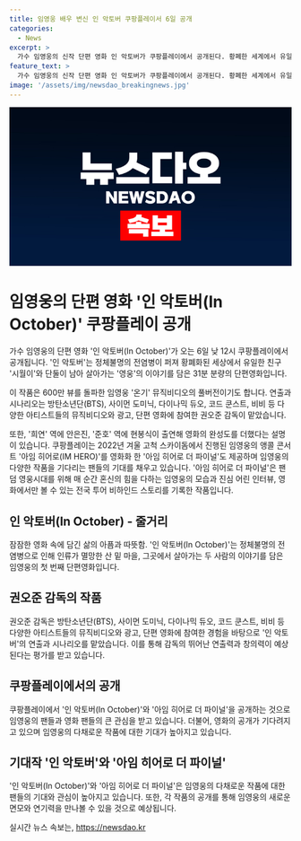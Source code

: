 ```yaml
---
title: 임영웅 배우 변신 인 악토버 쿠팡플레이서 6일 공개
categories:
  - News
excerpt: >
  가수 임영웅의 신작 단편 영화 인 악토버가 쿠팡플레이에서 공개된다. 황폐한 세계에서 유일한 친구와 함께 살아가는 주인공의 이야기를 담은 단편은 600만 뷰를 돌파한 온기 뮤직비디오의 풀버전이기도 하며, 방탄소년단과 다양한 아티스트들의 작품을 연출한 권오준 감독이 제작했다. 또한, 아임 히어로 더 파이널도 곧 공개될 예정으로, 팬들의 기대를 모으고 있다. (총 150자)
feature_text: >
  가수 임영웅의 신작 단편 영화 인 악토버가 쿠팡플레이에서 공개된다. 황폐한 세계에서 유일한 친구와 함께 살아가는 주인공의 이야기를 담은 단편은 600만 뷰를 돌파한 온기 뮤직비디오의 풀버전이기도 하며, 방탄소년단과 다양한 아티스트들의 작품을 연출한 권오준 감독이 제작했다. 또한, 아임 히어로 더 파이널도 곧 공개될 예정으로, 팬들의 기대를 모으고 있다. (총 150자)
image: '/assets/img/newsdao_breakingnews.jpg'
---
```


<p><img src="/assets/img/newsdao_breakingnews.jpg" alt="cryptoinkorea 속보" /></p>

<h1>임영웅의 단편 영화 '인 악토버(In October)' 쿠팡플레이 공개</h1>

<p data-ke-size="size16">가수 임영웅의 단편 영화 '인 악토버(In October)'가 오는 6일 낮 12시 쿠팡플레이에서 공개됩니다. '인 악토버'는 정체불명의 전염병이 퍼져 황폐화된 세상에서 유일한 친구 '시월이'와 단둘이 남아 살아가는 '영웅'의 이야기를 담은 31분 분량의 단편영화입니다.</p>

<p data-ke-size="size16">이 작품은 600만 뷰를 돌파한 임영웅 '온기' 뮤직비디오의 풀버전이기도 합니다. 연출과 시나리오는 방탄소년단(BTS), 사이먼 도미닉, 다이나믹 듀오, 코드 쿤스트, 비비 등 다양한 아티스트들의 뮤직비디오와 광고, 단편 영화에 참여한 권오준 감독이 맡았습니다.</p>

<p data-ke-size="size16">또한, '희연' 역에 안은진, '준호' 역에 현봉식이 출연해 영화의 완성도를 더했다는 설명이 있습니다. 쿠팡플레이는 2022년 겨울 고척 스카이돔에서 진행된 임영웅의 앵콜 콘서트 '아임 히어로(IM HERO)'를 영화화 한 '아임 히어로 더 파이널'도 제공하며 임영웅의 다양한 작품을 기다리는 팬들의 기대를 채우고 있습니다. '아임 히어로 더 파이널'은 팬덤 영웅시대를 위해 매 순간 혼신의 힘을 다하는 임영웅의 모습과 진심 어린 인터뷰, 영화에서만 볼 수 있는 전국 투어 비하인드 스토리를 기록한 작품입니다.</p>

<h2 data-ke-size="size26">인 악토버(In October) - 줄거리</h2>

<p data-ke-size="size16">잠잠한 영화 속에 담긴 삶의 아픔과 따뜻함. '인 악토버(In October)'는 정체불명의 전염병으로 인해 인류가 멸망한 산 밑 마을, 그곳에서 살아가는 두 사람의 이야기를 담은 임영웅의 첫 번째 단편영화입니다.</p>

<h2 data-ke-size="size26">권오준 감독의 작품</h2>

<p data-ke-size="size16">권오준 감독은 방탄소년단(BTS), 사이먼 도미닉, 다이나믹 듀오, 코드 쿤스트, 비비 등 다양한 아티스트들의 뮤직비디오와 광고, 단편 영화에 참여한 경험을 바탕으로 '인 악토버'의 연출과 시나리오를 맡았습니다. 이를 통해 감독의 뛰어난 연출력과 창의력이 예상된다는 평가를 받고 있습니다.</p>

<h2 data-ke-size="size26">쿠팡플레이에서의 공개</h2>

<p data-ke-size="size16">쿠팡플레이에서 '인 악토버(In October)'와 '아임 히어로 더 파이널'을 공개하는 것으로 임영웅의 팬들과 영화 팬들의 큰 관심을 받고 있습니다. 더불어, 영화의 공개가 기다려지고 있으며 임영웅의 다채로운 작품에 대한 기대가 높아지고 있습니다.</p>

<h2 data-ke-size="size26">기대작 '인 악토버'와 '아임 히어로 더 파이널'</h2>

<p data-ke-size="size16">'인 악토버(In October)'와 '아임 히어로 더 파이널'은 임영웅의 다채로운 작품에 대한 팬들의 기대와 관심이 높아지고 있습니다. 또한, 각 작품의 공개를 통해 임영웅의 새로운 면모와 연기력을 만나볼 수 있을 것으로 예상됩니다.</p>
실시간 뉴스 속보는, <a href="https://newsdao.kr" rel="dofollow">https://newsdao.kr</a>


